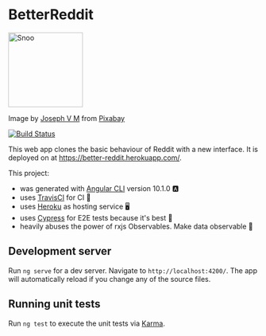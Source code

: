 # BetterReddit

<img src="https://github.com/drdreo/better-reddit/raw/master/snoo.png" alt="Snoo" width="150" />


Image by <a href="https://pixabay.com/users/josephvm-289221/?utm_source=link-attribution&amp;utm_medium=referral&amp;utm_campaign=image&amp;utm_content=5095703">Joseph V M</a> from <a href="https://pixabay.com/?utm_source=link-attribution&amp;utm_medium=referral&amp;utm_campaign=image&amp;utm_content=5095703">Pixabay</a>


[![Build Status](https://travis-ci.com/drdreo/better-reddit.svg?branch=master)](https://travis-ci.com/drdreo/better-reddit)

This web app clones the basic behaviour of Reddit with a new interface. It is deployed on at https://better-reddit.herokuapp.com/.



This project:
- was generated with [Angular CLI](https://github.com/angular/angular-cli) version 10.1.0 🅰️
- uses [TravisCI](https://travis-ci.com/github/drdreo/better-reddit) for CI 🧪
- uses [Heroku](https://better-reddit.herokuapp.com/) as hosting service 🖥️
- uses [Cypress](https://www.cypress.io/) for E2E tests because it's best 💜
- heavily abuses the power of rxjs Observables. Make data observable 🧐

## Development server

Run `ng serve` for a dev server. Navigate to `http://localhost:4200/`. The app will automatically reload if you change any of the source files.

## Running unit tests

Run `ng test` to execute the unit tests via [Karma](https://karma-runner.github.io).
